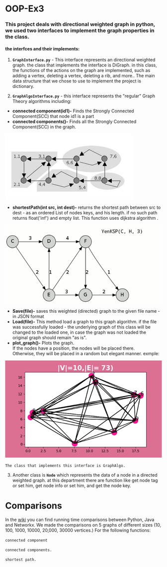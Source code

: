 
# OOP-Ex3

### This project deals with directional weighted graph in python, we used two  interfaces to implement the graph properties in the class. 

#### the interfces and their implements: 

 1. **`GraphInterface.py`** - This interface represents an directional weighted graph.
the class that implements the interface is DiGraph.
in this class, the functions of the actions on the graph are implemented, such as adding a vertex, deleting a vertex, deleting a rib, and more..
The main data structure that we chose to use to implement the project is dictionary.
 
 2.  **`GraphAlgoInterface.py`** - this interface represents the "regular" Graph Theory algorithms including:

 * **connected component(id1)-** Finds the Strongly Connected Component(SCC) that node id1 is a part
 *  **connected components()-** Finds all the Strongly Connected Component(SCC) in the graph.

![](https://github.com/sivanyahav/OOP-Ex3/blob/main/data/connected.gif)
 
 * **shortestPath(int src, int dest)-** returns the shortest path between src to dest - as an ordered List of nodes keys, and his length.
  if no such path returns float('inf') and empty list. This function uses dijkstra algorithm .

![](https://github.com/sivanyahav/OOP-Ex3/blob/main/data/shortest.gif)
 * **Save(file)-** saves this weighted (directed) graph to the given
file name - in JSON format
 * **Load(file)-**  This method load a graph to this graph algorithm.
if the file was successfully loaded - the underlying graph of this class will be changed to the loaded one, in case the graph was not loaded the original graph should remain "as is".
 *  **plot_graph()-** Plots the graph.  
If the nodes have a position, the nodes will be placed there.  
Otherwise, they will be placed in a random but elegant manner.
exmple:

![](https://github.com/sivanyahav/OOP-Ex3/blob/main/data/readme2.png)
 
    The class that implements this interface is GraphAlgo.

3. Another class is **`Node`** which represents the data of a node in a directed weighted graph. at this department there are function like get node tag or set him, get node info or set him, and get the node key.

# Comparisons
In the [wiki](https://github.com/sivanyahav/OOP-Ex3.wiki.git) you can find running time comparisons between Python, Java and Networkx.
We made the comparisons on 5 graphs of different sizes (10, 100, 1000, 10000, 20,000, 30000 vertices.) For the following functions:

`connected component`

 `connected components.`

`shortest path.`
